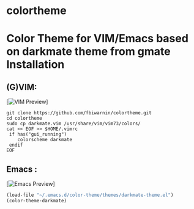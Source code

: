 colortheme
==========

Color Theme for VIM/Emacs based on darkmate theme from gmate
Installation
==========

## (G)VIM:

[![VIM Preview](https://raw.github.com/fbiwarnin/colortheme/master/preview/darkmate-vim.png)]

```
git clone https://github.com/fbiwarnin/colortheme.git
cd colortheme
sudo cp darkmate.vim /usr/share/vim/vim73/colors/
cat << EOF >> $HOME/.vimrc
 if has("gui_running")
    colorscheme darkmate
 endif
EOF
```

## Emacs :

[![ Emacs Preview](https://raw.github.com/fbiwarnin/colortheme/master/preview/darkmate-emacs.png)]

```lisp
(load-file "~/.emacs.d/color-theme/themes/darkmate-theme.el")
(color-theme-darkmate)

```
